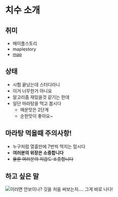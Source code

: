 # 치수 소개
## 취미
- 메이플스토리
- maplestory
- [map](https://maplestory.nexon.com)

## 상태
- 시험 끝났는데 스터디라니
- 이거 너무한거 아니요
- 알고리즘 재밌을것 같기는 한데
- 일단 마라탕을 먹고 봅시다
  - 매운맛은 2단계
  - 순한맛이 좋아요~

## 마라탕 먹을때 주의사항!
- 누구처럼 열흘만에 7번씩 먹지는 맙시다
- **여러분의 위장은 소중합니다**
- ~~물론 여러분의 지갑도 소중합니다~~

## 하고 싶은 말
![이러면 안보이나?](https://encrypted-tbn0.gstatic.com/images?q=tbn:ANd9GcRTF50Jlz3zQE-DBKA8spURO6vQ7XNldVpqbxXgKhaVzEzqPnRU) 
깃을 처음 써보는자....
그게 바로 나다!
